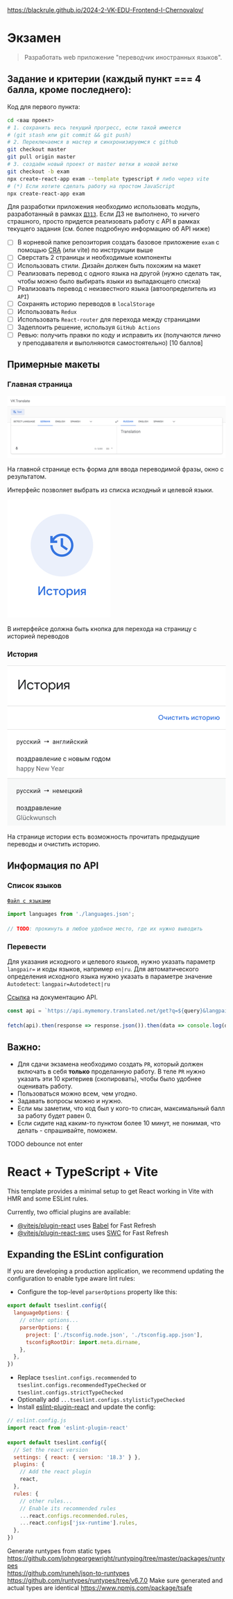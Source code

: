 https://blackrule.github.io/2024-2-VK-EDU-Frontend-I-Chernovalov/  

# Экзамен

>Разработать web приложение "переводчик иностранных языков".

## Задание и критерии (каждый пункт === 4 балла, кроме последнего):

Код для первого пункта:

```bash
cd <ваш проект>
# 1. сохранить весь текущий прогресс, если такой имеется
# (git stash или git commit && git push)
# 2. Переключаемся в мастер и синхронизируемся с github
git checkout master
git pull origin master
# 3. создаём новый проект от master ветки в новой ветке
git checkout -b exam
npx create-react-app exam --template typescript # либо через vite
# (*) Если хотите сделать работу на простом JavaScript
npx create-react-app exam
```

Для разработки приложения необходимо использовать модуль, разработанный в рамках [`ДЗ13`](../lesson_13/homework.md).
Если ДЗ не выполнено, то ничего страшного, просто придется реализовать работу с API в рамках текущего задания (см. более подробную информацию об API ниже)

- [ ] В корневой папке репозитория создать базовое приложение `exam` с помощью [CRA](https://github.com/facebook/create-react-app#quick-overview) (или vite) по инструкции выше
- [ ] Сверстать 2 страницы и необходимые компоненты
- [ ] Использовать стили. Дизайн должен быть похожим на макет
- [ ] Реализовать перевод с одного языка на другой (нужно сделать так, чтобы можно было выбирать языки из выпадающего списка)
- [ ] Реализовать перевод с неизвестного языка (автоопределитель из `API`)
- [ ] Сохранять историю переводов в `localStorage`
- [ ] Использовать `Redux`
- [ ] Использовать `React-router` для перехода между страницами
- [ ] Задеплоить решение, используя `GitHub Actions`
- [ ] Ревью: получить правки по коду и исправить их (получаются лично у преподавателя и выполняются самостоятельно) [10 баллов]

## Примерные макеты

### Главная страница

![Главная](./1.png)

На главной странице есть форма для ввода переводимой фразы, окно с результатом.

Интерфейс позволяет выбрать из списка исходный и целевой языки.

![Кнопка перехода на историю](./2.png)

В интерфейсе должна быть кнопка для перехода на страницу с историей переводов

### История

![История](./3.png)

На странице истории есть возможность прочитать предыдущие переводы и очистить историю.

## Информация по API

### Список языков

[`Файл с языками`](./languages.json)

```javascript
import languages from './languages.json';

// TODO: прокинуть в любое удобное место, где их нужно выводить
```
### Перевести

Для указания исходного и целевого языков, нужно указать параметр `langpair=` и коды языков, например `en|ru`.
Для автоматического определения исходного языка нужно указать в параметре значение `Autodetect`: `langpair=Autodetect|ru`

[Ссылка](https://mymemory.translated.net/doc/spec.php) на документацию API.

```javascript
const api = `https://api.mymemory.translated.net/get?q=${query}&langpair=${fromLanguage}|${toLanguage}`;

fetch(api).then(response => response.json()).then(data => console.log(data));
```


## Важно:

* Для сдачи экзамена необходимо создать `PR`, который должен включать в себя **только** проделанную работу.
В теле `PR` нужно указать эти 10 критериев (скопировать), чтобы было удобнее оценивать работу.
* Пользоваться можно всем, чем угодно.
* Задавать вопросы можно и нужно.
* Если мы заметим, что код был у кого-то списан, максимальный балл за работу будет равен 0.
* Если сидите над каким-то пунктом более 10 минут, не понимая, что делать - спрашивайте, поможем.

TODO debounce not enter


# React + TypeScript + Vite

This template provides a minimal setup to get React working in Vite with HMR and some ESLint rules.

Currently, two official plugins are available:

- [@vitejs/plugin-react](https://github.com/vitejs/vite-plugin-react/blob/main/packages/plugin-react/README.md) uses [Babel](https://babeljs.io/) for Fast Refresh
- [@vitejs/plugin-react-swc](https://github.com/vitejs/vite-plugin-react-swc) uses [SWC](https://swc.rs/) for Fast Refresh

## Expanding the ESLint configuration

If you are developing a production application, we recommend updating the configuration to enable type aware lint rules:

- Configure the top-level `parserOptions` property like this:

```js
export default tseslint.config({
  languageOptions: {
    // other options...
    parserOptions: {
      project: ['./tsconfig.node.json', './tsconfig.app.json'],
      tsconfigRootDir: import.meta.dirname,
    },
  },
})
```

- Replace `tseslint.configs.recommended` to `tseslint.configs.recommendedTypeChecked` or `tseslint.configs.strictTypeChecked`
- Optionally add `...tseslint.configs.stylisticTypeChecked`
- Install [eslint-plugin-react](https://github.com/jsx-eslint/eslint-plugin-react) and update the config:

```js
// eslint.config.js
import react from 'eslint-plugin-react'

export default tseslint.config({
  // Set the react version
  settings: { react: { version: '18.3' } },
  plugins: {
    // Add the react plugin
    react,
  },
  rules: {
    // other rules...
    // Enable its recommended rules
    ...react.configs.recommended.rules,
    ...react.configs['jsx-runtime'].rules,
  },
})
```
Generate runtypes from static types https://github.com/johngeorgewright/runtyping/tree/master/packages/runtypes  
https://github.com/runeh/json-to-runtypes
https://github.com/runtypes/runtypes/tree/v6.7.0
Make sure generated and actual types are identical https://www.npmjs.com/package/tsafe

